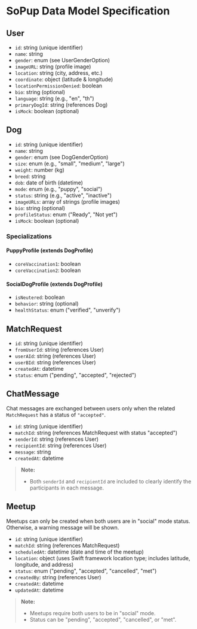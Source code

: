 # SoPup Data Model Specification

## User
- `id`: string (unique identifier)
- `name`: string
- `gender`: enum (see UserGenderOption)
- `imageURL`: string (profile image)
- `location`: string (city, address, etc.)
- `coordinate`: object (latitude & longitude)
- `locationPermissionDenied`: boolean
- `bio`: string (optional)
- `language`: string (e.g., "en", "th")
- `primaryDogId`: string (references Dog)
- `isMock`: boolean (optional)

## Dog

- `id`: string (unique identifier)
- `name`: string
- `gender`: enum (see DogGenderOption)
- `size`: enum (e.g., "small", "medium", "large")
- `weight`: number (kg)
- `breed`: string
- `dob`: date of birth (datetime)
- `mode`: enum (e.g., "puppy", "social")
- `status`: string (e.g., "active", "inactive")
- `imageURLs`: array of strings (profile images)
- `bio`: string (optional)
- `profileStatus`: enum ("Ready", "Not yet")
- `isMock`: boolean (optional)

### Specializations

#### PuppyProfile (extends DogProfile)
- `coreVaccination1`: boolean
- `coreVaccination2`: boolean

#### SocialDogProfile (extends DogProfile)
- `isNeutered`: boolean
- `behavior`: string (optional)
- `healthStatus`: enum ("verified", "unverify")

## MatchRequest
- `id`: string (unique identifier)
- `fromUserId`: string (references User)
- `userAId`: string (references User)
- `userBId`: string (references User)
- `createdAt`: datetime
- `status`: enum ("pending", "accepted", "rejected")

## ChatMessage

Chat messages are exchanged between users only when the related `MatchRequest` has a status of `"accepted"`.

- `id`: string (unique identifier)
- `matchId`: string (references MatchRequest with status "accepted")
- `senderId`: string (references User)
- `recipientId`: string (references User)
- `message`: string
- `createdAt`: datetime

> **Note:**  
> - Both `senderId` and `recipientId` are included to clearly identify the participants in each message.

## Meetup

Meetups can only be created when both users are in "social" mode status. Otherwise, a warning message will be shown.

- `id`: string (unique identifier)
- `matchId`: string (references MatchRequest)
- `scheduledAt`: datetime (date and time of the meetup)
- `location`: object (uses Swift framework location type; includes latitude, longitude, and address)
- `status`: enum ("pending", "accepted", "cancelled", "met")
- `createdBy`: string (references User)
- `createdAt`: datetime
- `updatedAt`: datetime

> **Note:**  
> - Meetups require both users to be in "social" mode.  
> - Status can be "pending", "accepted", "cancelled", or "met".

